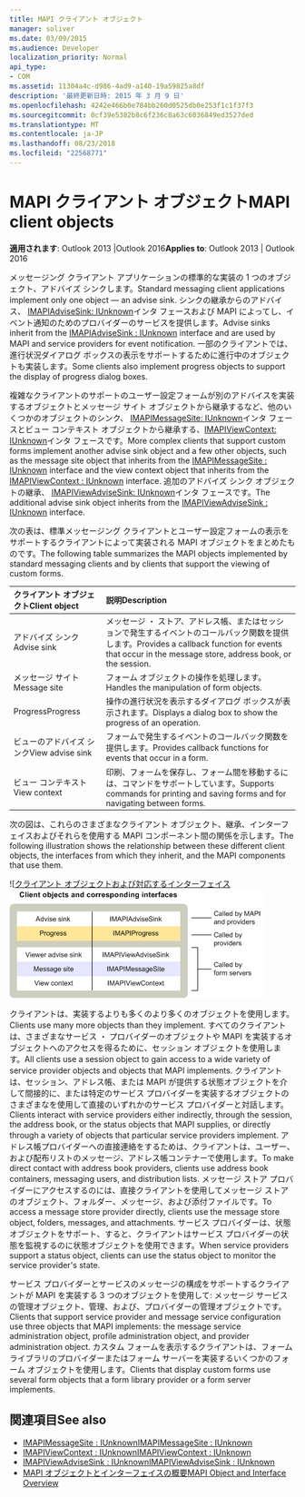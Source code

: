 ```yaml
---
title: MAPI クライアント オブジェクト
manager: soliver
ms.date: 03/09/2015
ms.audience: Developer
localization_priority: Normal
api_type:
- COM
ms.assetid: 11304a4c-d986-4ad9-a140-19a59825a8df
description: '最終更新日時: 2015 年 3 月 9 日'
ms.openlocfilehash: 4242e466b0e784bb260d0525db0e253f1c1f37f3
ms.sourcegitcommit: 0cf39e5382b8c6f236c8a63c6036849ed3527ded
ms.translationtype: MT
ms.contentlocale: ja-JP
ms.lasthandoff: 08/23/2018
ms.locfileid: "22568771"
---
```

# <a name="mapi-client-objects"></a><span data-ttu-id="79db0-103">MAPI クライアント オブジェクト</span><span class="sxs-lookup"><span data-stu-id="79db0-103">MAPI client objects</span></span>
  
<span data-ttu-id="79db0-104">**適用されます**: Outlook 2013 |Outlook 2016</span><span class="sxs-lookup"><span data-stu-id="79db0-104">**Applies to**: Outlook 2013 | Outlook 2016</span></span> 
  
<span data-ttu-id="79db0-105">メッセージング クライアント アプリケーションの標準的な実装の 1 つのオブジェクト、アドバイズ シンクします。</span><span class="sxs-lookup"><span data-stu-id="79db0-105">Standard messaging client applications implement only one object — an advise sink.</span></span> <span data-ttu-id="79db0-106">シンクの継承からのアドバイス、 [IMAPIAdviseSink: IUnknown](imapiadvisesinkiunknown.md)インタ フェースおよび MAPI によってし、イベント通知のためのプロバイダーのサービスを提供します。</span><span class="sxs-lookup"><span data-stu-id="79db0-106">Advise sinks inherit from the [IMAPIAdviseSink : IUnknown](imapiadvisesinkiunknown.md) interface and are used by MAPI and service providers for event notification.</span></span> <span data-ttu-id="79db0-107">一部のクライアントでは、進行状況ダイアログ ボックスの表示をサポートするために進行中のオブジェクトも実装します。</span><span class="sxs-lookup"><span data-stu-id="79db0-107">Some clients also implement progress objects to support the display of progress dialog boxes.</span></span> 
  
<span data-ttu-id="79db0-108">複雑なクライアントのサポートのユーザー設定フォームが別のアドバイスを実装するオブジェクトとメッセージ サイト オブジェクトから継承するなど、他のいくつかのオブジェクトのシンク、 [IMAPIMessageSite: IUnknown](imapimessagesiteiunknown.md)インタ フェースとビュー コンテキスト オブジェクトから継承する、[IMAPIViewContext: IUnknown](imapiviewcontextiunknown.md)インタ フェースです。</span><span class="sxs-lookup"><span data-stu-id="79db0-108">More complex clients that support custom forms implement another advise sink object and a few other objects, such as the message site object that inherits from the [IMAPIMessageSite : IUnknown](imapimessagesiteiunknown.md) interface and the view context object that inherits from the [IMAPIViewContext : IUnknown](imapiviewcontextiunknown.md) interface.</span></span> <span data-ttu-id="79db0-109">追加のアドバイズ シンク オブジェクトの継承、 [IMAPIViewAdviseSink: IUnknown](imapiviewadvisesinkiunknown.md)インタ フェースです。</span><span class="sxs-lookup"><span data-stu-id="79db0-109">The additional advise sink object inherits from the [IMAPIViewAdviseSink : IUnknown](imapiviewadvisesinkiunknown.md) interface.</span></span> 
  
<span data-ttu-id="79db0-110">次の表は、標準メッセージング クライアントとユーザー設定フォームの表示をサポートするクライアントによって実装される MAPI オブジェクトをまとめたものです。</span><span class="sxs-lookup"><span data-stu-id="79db0-110">The following table summarizes the MAPI objects implemented by standard messaging clients and by clients that support the viewing of custom forms.</span></span>
  
|<span data-ttu-id="79db0-111">**クライアント オブジェクト**</span><span class="sxs-lookup"><span data-stu-id="79db0-111">**Client object**</span></span>|<span data-ttu-id="79db0-112">**説明**</span><span class="sxs-lookup"><span data-stu-id="79db0-112">**Description**</span></span>|
|:-----|:-----|
|<span data-ttu-id="79db0-113">アドバイズ シンク</span><span class="sxs-lookup"><span data-stu-id="79db0-113">Advise sink</span></span>  <br/> |<span data-ttu-id="79db0-114">メッセージ ・ ストア、アドレス帳、またはセッションで発生するイベントのコールバック関数を提供します。</span><span class="sxs-lookup"><span data-stu-id="79db0-114">Provides a callback function for events that occur in the message store, address book, or the session.</span></span>  <br/> |
|<span data-ttu-id="79db0-115">メッセージ サイト</span><span class="sxs-lookup"><span data-stu-id="79db0-115">Message site</span></span>  <br/> |<span data-ttu-id="79db0-116">フォーム オブジェクトの操作を処理します。</span><span class="sxs-lookup"><span data-stu-id="79db0-116">Handles the manipulation of form objects.</span></span>  <br/> |
|<span data-ttu-id="79db0-117">Progress</span><span class="sxs-lookup"><span data-stu-id="79db0-117">Progress</span></span>  <br/> |<span data-ttu-id="79db0-118">操作の進行状況を表示するダイアログ ボックスが表示されます。</span><span class="sxs-lookup"><span data-stu-id="79db0-118">Displays a dialog box to show the progress of an operation.</span></span>  <br/> |
|<span data-ttu-id="79db0-119">ビューのアドバイズ シンク</span><span class="sxs-lookup"><span data-stu-id="79db0-119">View advise sink</span></span>  <br/> |<span data-ttu-id="79db0-120">フォームで発生するイベントのコールバック関数を提供します。</span><span class="sxs-lookup"><span data-stu-id="79db0-120">Provides callback functions for events that occur in a form.</span></span>  <br/> |
|<span data-ttu-id="79db0-121">ビュー コンテキスト</span><span class="sxs-lookup"><span data-stu-id="79db0-121">View context</span></span>  <br/> |<span data-ttu-id="79db0-122">印刷、フォームを保存し、フォーム間を移動するには、コマンドをサポートしています。</span><span class="sxs-lookup"><span data-stu-id="79db0-122">Supports commands for printing and saving forms and for navigating between forms.</span></span>  <br/> |
   
<span data-ttu-id="79db0-123">次の図は、これらのさまざまなクライアント オブジェクト、継承、インターフェイスおよびそれらを使用する MAPI コンポーネント間の関係を示します。</span><span class="sxs-lookup"><span data-stu-id="79db0-123">The following illustration shows the relationship between these different client objects, the interfaces from which they inherit, and the MAPI components that use them.</span></span> 
  
<span data-ttu-id="79db0-124">![[クライアント オブジェクトおよび対応するインターフェイス](media/amapi_65.gif "[クライアント オブジェクトおよび対応するインターフェイス")</span><span class="sxs-lookup"><span data-stu-id="79db0-124">![Client objects and corresponding interfaces](media/amapi_65.gif "Client objects and corresponding interfaces")</span></span>
  
<span data-ttu-id="79db0-125">クライアントは、実装するよりも多くのより多くのオブジェクトを使用します。</span><span class="sxs-lookup"><span data-stu-id="79db0-125">Clients use many more objects than they implement.</span></span> <span data-ttu-id="79db0-126">すべてのクライアントは、さまざまなサービス ・ プロバイダーのオブジェクトや MAPI を実装するオブジェクトへのアクセスを得るために、セッション オブジェクトを使用します。</span><span class="sxs-lookup"><span data-stu-id="79db0-126">All clients use a session object to gain access to a wide variety of service provider objects and objects that MAPI implements.</span></span> <span data-ttu-id="79db0-127">クライアントは、セッション、アドレス帳、または MAPI が提供する状態オブジェクトを介して間接的に、または特定のサービス プロバイダーを実装するオブジェクトのさまざまなを使用して直接のいずれかのサービス プロバイダーと対話します。</span><span class="sxs-lookup"><span data-stu-id="79db0-127">Clients interact with service providers either indirectly, through the session, the address book, or the status objects that MAPI supplies, or directly through a variety of objects that particular service providers implement.</span></span> <span data-ttu-id="79db0-128">アドレス帳プロバイダーへの直接連絡をするためは、クライアントは、ユーザー、および配布リストのメッセージ、アドレス帳コンテナーで使用します。</span><span class="sxs-lookup"><span data-stu-id="79db0-128">To make direct contact with address book providers, clients use address book containers, messaging users, and distribution lists.</span></span> <span data-ttu-id="79db0-129">メッセージ ストア プロバイダーにアクセスするのには、直接クライアントを使用してメッセージ ストアのオブジェクト、フォルダー、メッセージ、および添付ファイルです。</span><span class="sxs-lookup"><span data-stu-id="79db0-129">To access a message store provider directly, clients use the message store object, folders, messages, and attachments.</span></span> <span data-ttu-id="79db0-130">サービス プロバイダーは、状態オブジェクトをサポート、すると、クライアントはサービス プロバイダーの状態を監視するのに状態オブジェクトを使用できます。</span><span class="sxs-lookup"><span data-stu-id="79db0-130">When service providers support a status object, clients can use the status object to monitor the service provider's state.</span></span>
  
<span data-ttu-id="79db0-131">サービス プロバイダーとサービスのメッセージの構成をサポートするクライアントが MAPI を実装する 3 つのオブジェクトを使用して: メッセージ サービスの管理オブジェクト、管理、および、プロバイダーの管理オブジェクトです。</span><span class="sxs-lookup"><span data-stu-id="79db0-131">Clients that support service provider and message service configuration use three objects that MAPI implements: the message service administration object, profile administration object, and provider administration object.</span></span> <span data-ttu-id="79db0-132">カスタム フォームを表示するクライアントは、フォーム ライブラリのプロバイダーまたはフォーム サーバーを実装するいくつかのフォーム オブジェクトを使用します。</span><span class="sxs-lookup"><span data-stu-id="79db0-132">Clients that display custom forms use several form objects that a form library provider or a form server implements.</span></span>
  
## <a name="see-also"></a><span data-ttu-id="79db0-133">関連項目</span><span class="sxs-lookup"><span data-stu-id="79db0-133">See also</span></span>

- [<span data-ttu-id="79db0-134">IMAPIMessageSite : IUnknown</span><span class="sxs-lookup"><span data-stu-id="79db0-134">IMAPIMessageSite : IUnknown</span></span>](imapimessagesiteiunknown.md) 
- [<span data-ttu-id="79db0-135">IMAPIViewContext : IUnknown</span><span class="sxs-lookup"><span data-stu-id="79db0-135">IMAPIViewContext : IUnknown</span></span>](imapiviewcontextiunknown.md)  
- [<span data-ttu-id="79db0-136">IMAPIViewAdviseSink : IUnknown</span><span class="sxs-lookup"><span data-stu-id="79db0-136">IMAPIViewAdviseSink : IUnknown</span></span>](imapiviewadvisesinkiunknown.md)
- [<span data-ttu-id="79db0-137">MAPI オブジェクトとインターフェイスの概要</span><span class="sxs-lookup"><span data-stu-id="79db0-137">MAPI Object and Interface Overview</span></span>](mapi-object-and-interface-overview.md)

